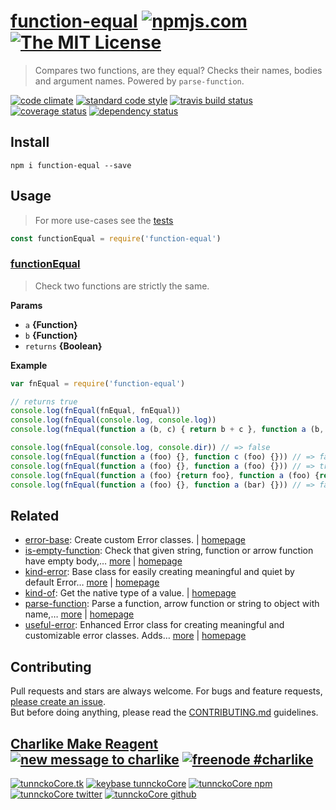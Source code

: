 # [function-equal][author-www-url] [![npmjs.com][npmjs-img]][npmjs-url] [![The MIT License][license-img]][license-url] 

> Compares two functions, are they equal? Checks their names, bodies and argument names. Powered by `parse-function`.

[![code climate][codeclimate-img]][codeclimate-url] [![standard code style][standard-img]][standard-url] [![travis build status][travis-img]][travis-url] [![coverage status][coveralls-img]][coveralls-url] [![dependency status][david-img]][david-url]

## Install
```
npm i function-equal --save
```

## Usage
> For more use-cases see the [tests](./test.js)

```js
const functionEqual = require('function-equal')
```

### [functionEqual](index.js#L38)
> Check two functions are strictly the same.

**Params**

* `a` **{Function}**    
* `b` **{Function}**    
* `returns` **{Boolean}**  

**Example**

```js
var fnEqual = require('function-equal')

// returns true
console.log(fnEqual(fnEqual, fnEqual))
console.log(fnEqual(console.log, console.log))
console.log(fnEqual(function a (b, c) { return b + c }, function a (b, c) { return b + c }))

console.log(fnEqual(console.log, console.dir)) // => false
console.log(fnEqual(function a (foo) {}, function c (foo) {})) // => false
console.log(fnEqual(function a (foo) {}, function a (foo) {})) // => true
console.log(fnEqual(function a (foo) {return foo}, function a (foo) {return foo})) // => true
console.log(fnEqual(function a (foo) {}, function a (bar) {})) // => false
```

## Related
* [error-base](https://www.npmjs.com/package/error-base): Create custom Error classes. | [homepage](https://github.com/doowb/error-base)
* [is-empty-function](https://www.npmjs.com/package/is-empty-function): Check that given string, function or arrow function have empty body,… [more](https://www.npmjs.com/package/is-empty-function) | [homepage](https://github.com/tunnckocore/is-empty-function)
* [kind-error](https://www.npmjs.com/package/kind-error): Base class for easily creating meaningful and quiet by default Error… [more](https://www.npmjs.com/package/kind-error) | [homepage](https://github.com/tunnckocore/kind-error)
* [kind-of](https://www.npmjs.com/package/kind-of): Get the native type of a value. | [homepage](https://github.com/jonschlinkert/kind-of)
* [parse-function](https://www.npmjs.com/package/parse-function): Parse a function, arrow function or string to object with name,… [more](https://www.npmjs.com/package/parse-function) | [homepage](https://github.com/tunnckocore/parse-function)
* [useful-error](https://www.npmjs.com/package/useful-error): Enhanced Error class for creating meaningful and customizable error classes. Adds… [more](https://www.npmjs.com/package/useful-error) | [homepage](https://github.com/tunnckocore/useful-error)

## Contributing
Pull requests and stars are always welcome. For bugs and feature requests, [please create an issue](https://github.com/tunnckoCore/function-equal/issues/new).  
But before doing anything, please read the [CONTRIBUTING.md](./CONTRIBUTING.md) guidelines.

## [Charlike Make Reagent](http://j.mp/1stW47C) [![new message to charlike][new-message-img]][new-message-url] [![freenode #charlike][freenode-img]][freenode-url]

[![tunnckoCore.tk][author-www-img]][author-www-url] [![keybase tunnckoCore][keybase-img]][keybase-url] [![tunnckoCore npm][author-npm-img]][author-npm-url] [![tunnckoCore twitter][author-twitter-img]][author-twitter-url] [![tunnckoCore github][author-github-img]][author-github-url]

[parse-function]: https://github.com/tunnckocore/parse-function

[npmjs-url]: https://www.npmjs.com/package/function-equal
[npmjs-img]: https://img.shields.io/npm/v/function-equal.svg?label=function-equal

[license-url]: https://github.com/tunnckoCore/function-equal/blob/master/LICENSE
[license-img]: https://img.shields.io/badge/license-MIT-blue.svg

[codeclimate-url]: https://codeclimate.com/github/tunnckoCore/function-equal
[codeclimate-img]: https://img.shields.io/codeclimate/github/tunnckoCore/function-equal.svg

[travis-url]: https://travis-ci.org/tunnckoCore/function-equal
[travis-img]: https://img.shields.io/travis/tunnckoCore/function-equal.svg

[coveralls-url]: https://coveralls.io/r/tunnckoCore/function-equal
[coveralls-img]: https://img.shields.io/coveralls/tunnckoCore/function-equal.svg

[david-url]: https://david-dm.org/tunnckoCore/function-equal
[david-img]: https://img.shields.io/david/tunnckoCore/function-equal.svg

[standard-url]: https://github.com/feross/standard
[standard-img]: https://img.shields.io/badge/code%20style-standard-brightgreen.svg

[author-www-url]: http://www.tunnckoCore.tk
[author-www-img]: https://img.shields.io/badge/www-tunnckoCore.tk-fe7d37.svg

[keybase-url]: https://keybase.io/tunnckocore
[keybase-img]: https://img.shields.io/badge/keybase-tunnckocore-8a7967.svg

[author-npm-url]: https://www.npmjs.com/~tunnckocore
[author-npm-img]: https://img.shields.io/badge/npm-~tunnckocore-cb3837.svg

[author-twitter-url]: https://twitter.com/tunnckoCore
[author-twitter-img]: https://img.shields.io/badge/twitter-@tunnckoCore-55acee.svg

[author-github-url]: https://github.com/tunnckoCore
[author-github-img]: https://img.shields.io/badge/github-@tunnckoCore-4183c4.svg

[freenode-url]: http://webchat.freenode.net/?channels=charlike
[freenode-img]: https://img.shields.io/badge/freenode-%23charlike-5654a4.svg

[new-message-url]: https://github.com/tunnckoCore/ama
[new-message-img]: https://img.shields.io/badge/ask%20me-anything-green.svg